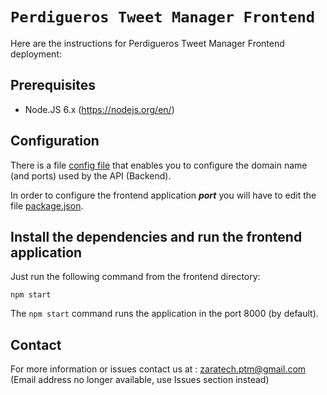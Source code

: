 # `Perdigueros Tweet Manager Frontend` 

Here are the instructions for Perdigueros Tweet Manager Frontend deployment:


## Prerequisites

- Node.JS 6.x (https://nodejs.org/en/)

## Configuration

There is a file [config file](app/config.json) that enables you to configure the domain name (and ports) used by the API (Backend).

In order to configure the frontend application ***port*** you will have to edit the file [package.json](package.json).

## Install the dependencies and run the frontend application

Just run the following command from the frontend directory:

    npm start

The `npm start` command runs the application in the port 8000 (by default).

## Contact

For more information or issues contact us at : zaratech.ptm@gmail.com (Email address no longer available, use Issues section instead)
